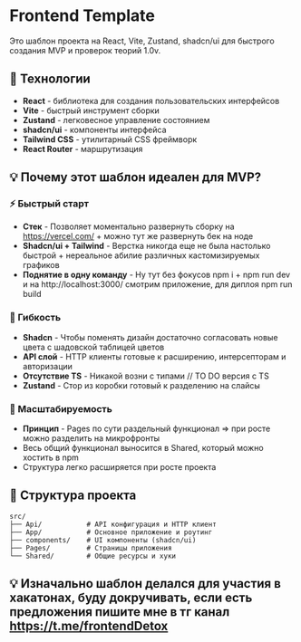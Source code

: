 # Frontend Template

Это шаблон проекта на React, Vite, Zustand, shadcn/ui для быстрого создания MVP и проверок теорий 1.0v.

## 🚀 Технологии

- **React** - библиотека для создания пользовательских интерфейсов
- **Vite** - быстрый инструмент сборки
- **Zustand** - легковесное управление состоянием
- **shadcn/ui** - компоненты интерфейса
- **Tailwind CSS** - утилитарный CSS фреймворк
- **React Router** - маршрутизация

## 💡 Почему этот шаблон идеален для MVP?

### ⚡ Быстрый старт

- **Стек** - Позволяет моментально развернуть сборку на https://vercel.com/ + можно тут же развернуть бек на ноде
- **Shadcn/ui + Tailwind** - Верстка никогда еще не была настолько быстрой + нереальное абилие различных кастомизируемых графиков
- **Поднятие в одну команду** - Ну тут без фокусов npm i + npm run dev и на http://localhost:3000/ смотрим приложение, для диплоя npm run build

### 🧩 Гибкость

- **Shadcn** - Чтобы поменять дизайн достаточно согласовать новые цвета с шадовской таблицей цветов
- **API слой** - HTTP клиенты готовые к расширению, интерсепторам и авторизации
- **Отсутствие TS** - Никакой возни с типами // TO DO версия с TS
- **Zustand** - Стор из коробки готовый к разделению на слайсы

### 🔄 Масштабируемость

- **Принцип** - Pages по сути раздельный функционал => при росте можно разделить на микрофронты
- Весь общий функционал выносится в Shared, который можно хостить в npm
- Структура легко расширяется при росте проекта

## 📁 Структура проекта

```
src/
├── Api/           # API конфигурация и HTTP клиент
├── App/           # Основное приложение и роутинг
├── components/    # UI компоненты (shadcn/ui)
├── Pages/         # Страницы приложения
└── Shared/        # Общие ресурсы и хуки
```

## 💡 Изначально шаблон делался для участия в хакатонах, буду докручивать, если есть предложения пишите мне в тг канал https://t.me/frontendDetox
